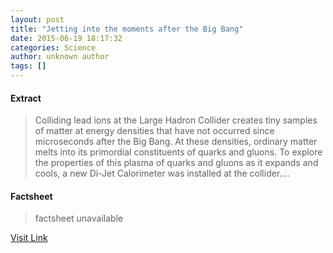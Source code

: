 ```yaml
---
layout: post
title: "Jetting into the moments after the Big Bang"
date: 2015-06-19 18:17:32
categories: Science
author: unknown author
tags: []
---
```



#### Extract
>Colliding lead ions at the Large Hadron Collider creates tiny samples of matter at energy densities that have not occurred since microseconds after the Big Bang. At these densities, ordinary matter melts into its primordial constituents of quarks and gluons. To explore the properties of this plasma of quarks and gluons as it expands and cools, a new Di-Jet Calorimeter was installed at the collider....

#### Factsheet
>factsheet unavailable

[Visit Link](http://www.sciencedaily.com/releases/2015/06/150619141732.htm)


